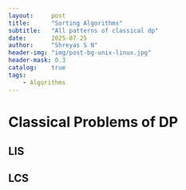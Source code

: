 ```yaml
---
layout:     post
title:      "Sorting Algorithms"
subtitle:   "All patterns of classical dp"
date:       2025-07-25
author:     "Shreyas S N"
header-img: "img/post-bg-unix-linux.jpg"
header-mask: 0.3
catalog:    true
tags:
    - Algorithms
---
```


# Classical Problems of DP

## LIS

## LCS